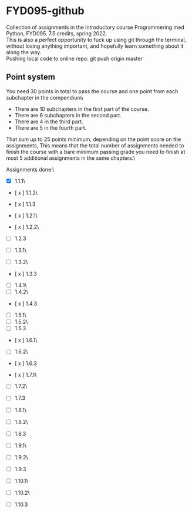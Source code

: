 # FYD095-github
Collection of assignments in the introductory course Programmering med Python, FYD095. 7.5 credits, spring 2022.\
This is also a perfect opportunity to fuck up using git through the terminal, without losing anything important, and hopefully learn something about it along the way.\
Pushing local code to online repo: git push origin master

## Point system
You need 30 points in total to pass the course and one point from each subchapter in the compendium\

* There are 10 subchapters in the first part of the course.
* There are 6 subchapters in the second part.
* There are 4 in the third part.
* There are 5 in the fourth part.

That sum up to 25 points minimum, depending on the point score on the assignments, This means that the total number of assignments needed to finish the course with a bare minimum passing grade you need to finish at most 5 additional assignments in the same chapters.\

Assignments done:\

- [x] 1.1.1\
- [ x ] 1.1.2\
- [ x ] 1.1.3 

- [ x ] 1.2.1\
- [ x ] 1.2.2\
- [ ] 1.2.3 

- [ ] 1.3.1\
- [ ] 1.3.2\
- [ x ] 1.3.3 

- [ ] 1.4.1\
- [ ] 1.4.2\
- [ x ] 1.4.3 

- [ ] 1.5.1\
- [ ] 1.5.2\
- [ ] 1.5.3

- [ x ] 1.6.1\
- [ ] 1.6.2\
- [ x ] 1.6.3 

- [ x ] 1.7.1\
- [ ] 1.7.2\
- [ ] 1.7.3

- [ ] 1.8.1\
- [ ] 1.8.2\
- [ ] 1.8.3

- [ ] 1.9.1\
- [ ] 1.9.2\
- [ ] 1.9.3

- [ ] 1.10.1\
- [ ] 1.10.2\
- [ ] 1.10.3